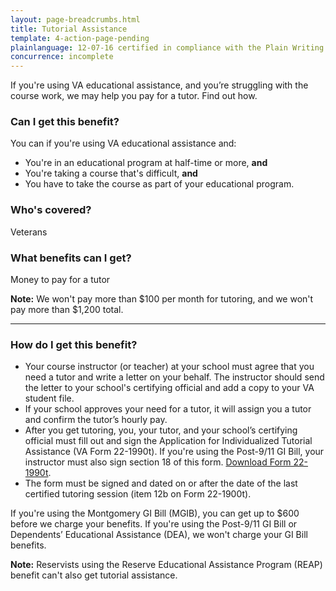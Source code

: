 ```yaml
---
layout: page-breadcrumbs.html
title: Tutorial Assistance
template: 4-action-page-pending
plainlanguage: 12-07-16 certified in compliance with the Plain Writing Act
concurrence: incomplete
---
```


<div class="va-introtext">

If you're using VA educational assistance, and you’re struggling with the course work, we may help you pay for a tutor. Find out how.

</div>


<div class="feature" markdown="1">

### Can I get this benefit?
You can if you're using VA educational assistance and:
  - You're in an educational program at half-time or more, **and**
  - You're taking a course that's difficult, **and**
  - You have to take the course as part of your educational program.

### Who's covered?
Veterans
</div>

### What benefits can I get?

Money to pay for a tutor

**Note:** 
We won't pay more than $100 per month for tutoring, and we won't pay more than $1,200 total.

-----

### How do I get this benefit?

- Your course instructor (or teacher) at your school must agree that you need a tutor and write a letter on your behalf. The instructor should send the letter to your school's certifying official and add a copy to your VA student file.
- If your school approves your need for a tutor, it will assign you a tutor and confirm the tutor’s hourly pay.
- After you get tutoring, you, your tutor, and your school’s certifying official must fill out and sign the Application for Individualized Tutorial Assistance (VA Form 22-1990t). If you're using the Post-9/11 GI Bill, your instructor must also sign section 18 of this form. [Download Form 22-1990t](http://www.vba.va.gov/pubs/forms/vba-22-1990t-are.pdf).
- The form must be signed and dated on or after the date of the last certified tutoring session (item 12b on Form 22-1900t).

If you're using the Montgomery GI Bill (MGIB), you can get up to $600 before we charge your benefits. 
If you're using the Post-9/11 GI Bill or Dependents’ Educational Assistance (DEA), we won't charge your GI Bill benefits.

**Note:** Reservists using the Reserve Educational Assistance Program (REAP) benefit can't also get tutorial assistance.
